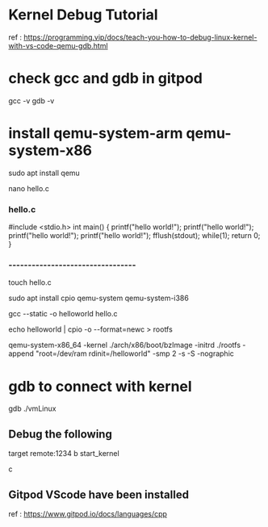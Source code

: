 #  Kernel Debug Tutorial 
ref : https://programming.vip/docs/teach-you-how-to-debug-linux-kernel-with-vs-code-qemu-gdb.html

#  check gcc and gdb in gitpod 
gcc -v 
gdb -v 

#   install qemu-system-arm qemu-system-x86
sudo apt install qemu 

nano hello.c 

### hello.c 
#include <stdio.h>
int main()
{
    printf("hello world!");
    printf("hello world!");
    printf("hello world!");
    printf("hello world!");
    fflush(stdout);
    while(1);
    return 0;
}
### ---------------------------------

touch hello.c

sudo apt install cpio qemu-system qemu-system-i386

gcc --static -o helloworld hello.c

echo helloworld | cpio -o --format=newc > rootfs

qemu-system-x86_64 -kernel ./arch/x86/boot/bzImage -initrd ./rootfs -append "root=/dev/ram rdinit=/helloworld" -smp 2  -s -S -nographic


#  gdb to connect with kernel 

gdb ./vmLinux

## Debug the following

target remote:1234
b start_kernel

c

## Gitpod VScode have been installed 

ref : https://www.gitpod.io/docs/languages/cpp 

